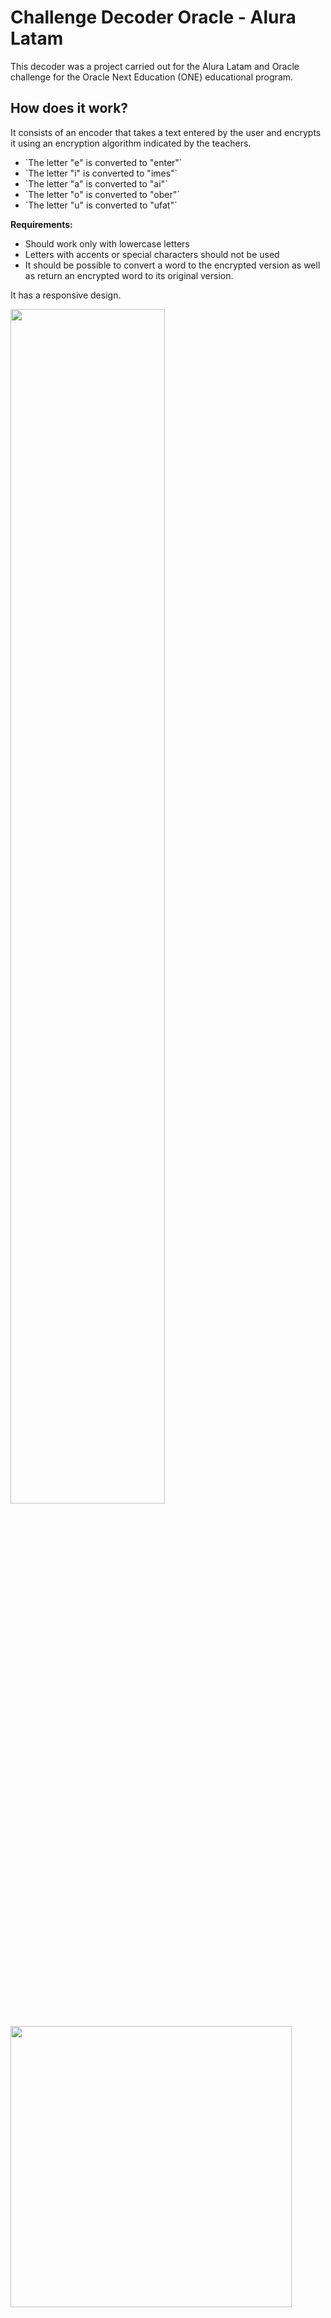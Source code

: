 # Challenge Decoder Oracle - Alura Latam

This decoder was a project carried out for the Alura Latam and Oracle challenge for the Oracle Next Education (ONE) educational program.

## How does it work? 
It consists of an encoder that takes a text entered by the user and encrypts it using an encryption algorithm indicated by the teachers.

<ul>
<li>`The letter "e" is converted to "enter"`</li>
<li>`The letter "i" is converted to "imes"`</li>
<li>`The letter "a" is converted to "ai"`</li>
<li>`The letter "o" is converted to "ober"`</li>
<li>`The letter "u" is converted to "ufat"`</li>
</ul>


**Requirements:**
- Should work only with lowercase letters
- Letters with accents or special characters should not be used
- It should be possible to convert a word to the encrypted version as well as return an encrypted word to its original version.

It has a responsive design.

<img src="imagenes/PC.gif" width="70%"> <br><br>
<img src="imagenes/mobile.gif" height="450px">
